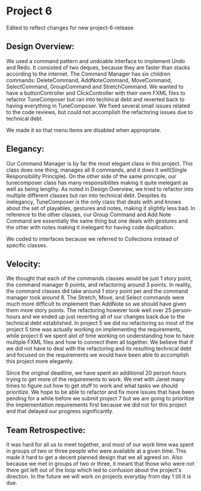 # **Project 6**
Edited to reflect changes for new project-6-release 

## **Design Overview:**
We used a command pattern and undoable interface to implement Undo and Redo. It consisted of two deques, because they are faster than stacks according to the internet. The Command Manager has six children commands: DeleteCommand, AddNoteCommand, MoveCommand, SelectCommand, GroupCommand and StretchCommand. 
We wanted to have a buttonController and ClickController with their owm FXML files to refactor TuneComposer but ran into techincal debt and reverted back to having everything in TuneComposer. We fixed several small issues related to the code reviews, but could not accomplish the refactoring issues due to technical debt. 

We made it so that menu items are disabled when appropriate. 

## **Elegancy:**
Our Command Manager is by far the most elegant class in this project. This class does one thing, manages all 6 commands, and it does it well(Single Responsibility Principle). On the other side of the same principle, our tunecomposer class has many responsibilites making it quite inelegant as well as being lengthy. As noted in Design Overview, we tried to refactor into multiple different classes but ran into technical debt. Despites its inelegancy, TuneComposer is the only class that deals with and knows about the set of playables, gestures and notes, making it slightly less bad. In reference to the other classes, our Group Command and Add Note Command are essentially the same thing but one deals with gestures and the other with notes making it inelegant for having code duplication. 

We coded to interfaces because we referred to Collections instead of specific classes. 

## **Velocity:**
We thought that each of the commands classes would be just 1 story point, the command manager 6 points, and refactoring around 3 points. In reality, the command classes did take around 1 story point per and the command manager took around 8. The Stretch, Move, and Select commands were much more difficult to implement than AddNote so we should have given them more story points. The refactoring however took well over 25 person-hours and we ended up just reverting all of our changes back due to the technical debt established. In project 5 we did no refactoring so most of the project 5 time was actually working on implementing the requirements, while project 6 we spent alot of time working on understanding how to have multiple FXML files and how to connect them all together. We believe that if we did not have to deal with the refactoring and its resulting technical debt and focused on the requirements we would have been able to accomplish this project more elegantly.

Since the original deadline, we have spent an additional 20 person hours trying to get more of the requirements to work. We met with Janet many times to figure out how to get stuff to work and what tasks we should prioritize. We hope to be able to refactor and fix more issues that have been pending for a while before we submit project 7 but we are going to prioritize the implementation requirements first because we did not for this project and that delayed our progress significantly. 

## **Team Retrospective:**
It was hard for all us to meet together, and most of our work time was spent in groups of two or three people who were available at a given time. This made it hard to get a decent planned design that we all agreed on. Also because we met in groups of two or three, it meant that those who were not there got left out of the loop which led to confusion about the project's direction. In the future we will work on projects everyday from day 1 till it is due.




